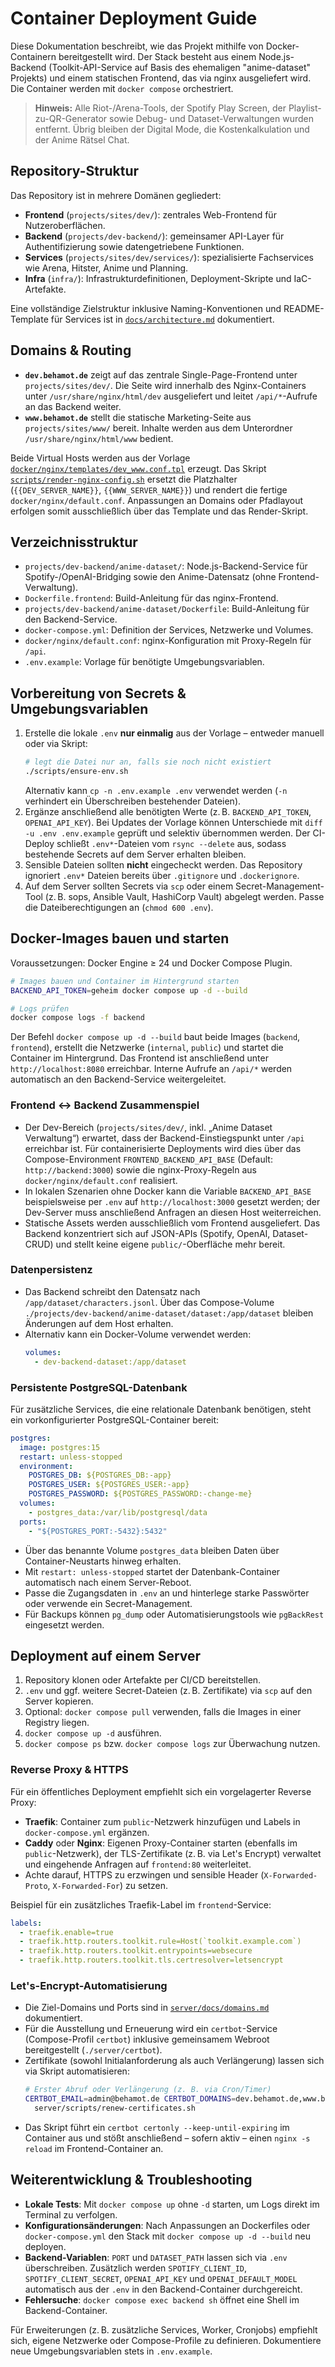 # Container Deployment Guide

Diese Dokumentation beschreibt, wie das Projekt mithilfe von Docker-Containern bereitgestellt wird. Der Stack besteht aus einem Node.js-Backend (Toolkit-API-Service auf Basis des ehemaligen "anime-dataset" Projekts) und einem statischen Frontend, das via nginx ausgeliefert wird. Die Container werden mit `docker compose` orchestriert.

> **Hinweis:** Alle Riot-/Arena-Tools, der Spotify Play Screen, der Playlist-zu-QR-Generator sowie Debug- und Dataset-Verwaltungen wurden entfernt. Übrig bleiben der Digital Mode, die Kostenkalkulation und der Anime Rätsel Chat.

## Repository-Struktur

Das Repository ist in mehrere Domänen gegliedert:

- **Frontend** (`projects/sites/dev/`): zentrales Web-Frontend für Nutzeroberflächen.
- **Backend** (`projects/dev-backend/`): gemeinsamer API-Layer für Authentifizierung sowie datengetriebene Funktionen.
- **Services** (`projects/sites/dev/services/`): spezialisierte Fachservices wie Arena, Hitster, Anime und Planning.
- **Infra** (`infra/`): Infrastrukturdefinitionen, Deployment-Skripte und IaC-Artefakte.

Eine vollständige Zielstruktur inklusive Naming-Konventionen und README-Template für Services ist in [`docs/architecture.md`](docs/architecture.md) dokumentiert.

## Domains & Routing

- **`dev.behamot.de`** zeigt auf das zentrale Single-Page-Frontend unter `projects/sites/dev/`. Die Seite wird innerhalb des Nginx-Containers unter `/usr/share/nginx/html/dev` ausgeliefert und leitet `/api/*`-Aufrufe an das Backend weiter.
- **`www.behamot.de`** stellt die statische Marketing-Seite aus `projects/sites/www/` bereit. Inhalte werden aus dem Unterordner `/usr/share/nginx/html/www` bedient.

Beide Virtual Hosts werden aus der Vorlage [`docker/nginx/templates/dev_www.conf.tpl`](docker/nginx/templates/dev_www.conf.tpl) erzeugt. Das Skript [`scripts/render-nginx-config.sh`](scripts/render-nginx-config.sh) ersetzt die Platzhalter (`{{DEV_SERVER_NAME}}`, `{{WWW_SERVER_NAME}}`) und rendert die fertige `docker/nginx/default.conf`. Anpassungen an Domains oder Pfadlayout erfolgen somit ausschließlich über das Template und das Render-Skript.

## Verzeichnisstruktur

- `projects/dev-backend/anime-dataset/`: Node.js-Backend-Service für Spotify-/OpenAI-Bridging sowie den Anime-Datensatz (ohne Frontend-Verwaltung).
- `Dockerfile.frontend`: Build-Anleitung für das nginx-Frontend.
- `projects/dev-backend/anime-dataset/Dockerfile`: Build-Anleitung für den Backend-Service.
- `docker-compose.yml`: Definition der Services, Netzwerke und Volumes.
- `docker/nginx/default.conf`: nginx-Konfiguration mit Proxy-Regeln für `/api`.
- `.env.example`: Vorlage für benötigte Umgebungsvariablen.

## Vorbereitung von Secrets & Umgebungsvariablen

1. Erstelle die lokale `.env` **nur einmalig** aus der Vorlage – entweder manuell oder via Skript:
   ```bash
   # legt die Datei nur an, falls sie noch nicht existiert
   ./scripts/ensure-env.sh
   ```
   Alternativ kann `cp -n .env.example .env` verwendet werden (`-n` verhindert ein Überschreiben bestehender Dateien).
2. Ergänze anschließend alle benötigten Werte (z. B. `BACKEND_API_TOKEN`, `OPENAI_API_KEY`). Bei Updates der Vorlage können Unterschiede mit `diff -u .env .env.example` geprüft und selektiv übernommen werden. Der CI-Deploy schließt `.env*`-Dateien vom `rsync --delete` aus, sodass bestehende Secrets auf dem Server erhalten bleiben.
3. Sensible Dateien sollten **nicht** eingecheckt werden. Das Repository ignoriert `.env*` Dateien bereits über `.gitignore` und `.dockerignore`.
4. Auf dem Server sollten Secrets via `scp` oder einem Secret-Management-Tool (z. B. sops, Ansible Vault, HashiCorp Vault) abgelegt werden. Passe die Dateiberechtigungen an (`chmod 600 .env`).

## Docker-Images bauen und starten

Voraussetzungen: Docker Engine ≥ 24 und Docker Compose Plugin.

```bash
# Images bauen und Container im Hintergrund starten
BACKEND_API_TOKEN=geheim docker compose up -d --build

# Logs prüfen
docker compose logs -f backend
```

Der Befehl `docker compose up -d --build` baut beide Images (`backend`, `frontend`), erstellt die Netzwerke (`internal`, `public`) und startet die Container im Hintergrund. Das Frontend ist anschließend unter `http://localhost:8080` erreichbar. Interne Aufrufe an `/api/*` werden automatisch an den Backend-Service weitergeleitet.

### Frontend ↔ Backend Zusammenspiel

- Der Dev-Bereich (`projects/sites/dev/`, inkl. „Anime Dataset Verwaltung“) erwartet, dass der Backend-Einstiegspunkt unter `/api` erreichbar ist. Für containerisierte Deployments wird dies über das Compose-Environment `FRONTEND_BACKEND_API_BASE` (Default: `http://backend:3000`) sowie die nginx-Proxy-Regeln aus `docker/nginx/default.conf` realisiert.
- In lokalen Szenarien ohne Docker kann die Variable `BACKEND_API_BASE` beispielsweise per `.env` auf `http://localhost:3000` gesetzt werden; der Dev-Server muss anschließend Anfragen an diesen Host weiterreichen.
- Statische Assets werden ausschließlich vom Frontend ausgeliefert. Das Backend konzentriert sich auf JSON-APIs (Spotify, OpenAI, Dataset-CRUD) und stellt keine eigene `public/`-Oberfläche mehr bereit.

### Datenpersistenz

- Das Backend schreibt den Datensatz nach `/app/dataset/characters.jsonl`. Über das Compose-Volume `./projects/dev-backend/anime-dataset/dataset:/app/dataset` bleiben Änderungen auf dem Host erhalten.
- Alternativ kann ein Docker-Volume verwendet werden:
  ```yaml
  volumes:
    - dev-backend-dataset:/app/dataset
  ```

### Persistente PostgreSQL-Datenbank

Für zusätzliche Services, die eine relationale Datenbank benötigen, steht ein vorkonfigurierter PostgreSQL-Container bereit:

```yaml
postgres:
  image: postgres:15
  restart: unless-stopped
  environment:
    POSTGRES_DB: ${POSTGRES_DB:-app}
    POSTGRES_USER: ${POSTGRES_USER:-app}
    POSTGRES_PASSWORD: ${POSTGRES_PASSWORD:-change-me}
  volumes:
    - postgres_data:/var/lib/postgresql/data
  ports:
    - "${POSTGRES_PORT:-5432}:5432"
```

- Über das benannte Volume `postgres_data` bleiben Daten über Container-Neustarts hinweg erhalten.
- Mit `restart: unless-stopped` startet der Datenbank-Container automatisch nach einem Server-Reboot.
- Passe die Zugangsdaten in `.env` an und hinterlege starke Passwörter oder verwende ein Secret-Management.
- Für Backups können `pg_dump` oder Automatisierungstools wie `pgBackRest` eingesetzt werden.

## Deployment auf einem Server

1. Repository klonen oder Artefakte per CI/CD bereitstellen.
2. `.env` und ggf. weitere Secret-Dateien (z. B. Zertifikate) via `scp` auf den Server kopieren.
3. Optional: `docker compose pull` verwenden, falls die Images in einer Registry liegen.
4. `docker compose up -d` ausführen.
5. `docker compose ps` bzw. `docker compose logs` zur Überwachung nutzen.

### Reverse Proxy & HTTPS

Für ein öffentliches Deployment empfiehlt sich ein vorgelagerter Reverse Proxy:

- **Traefik**: Container zum `public`-Netzwerk hinzufügen und Labels in `docker-compose.yml` ergänzen.
- **Caddy** oder **Nginx**: Eigenen Proxy-Container starten (ebenfalls im `public`-Netzwerk), der TLS-Zertifikate (z. B. via Let's Encrypt) verwaltet und eingehende Anfragen auf `frontend:80` weiterleitet.
- Achte darauf, HTTPS zu erzwingen und sensible Header (`X-Forwarded-Proto`, `X-Forwarded-For`) zu setzen.

Beispiel für ein zusätzliches Traefik-Label im `frontend`-Service:
```yaml
labels:
  - traefik.enable=true
  - traefik.http.routers.toolkit.rule=Host(`toolkit.example.com`)
  - traefik.http.routers.toolkit.entrypoints=websecure
  - traefik.http.routers.toolkit.tls.certresolver=letsencrypt
```

### Let's-Encrypt-Automatisierung

- Die Ziel-Domains und Ports sind in [`server/docs/domains.md`](server/docs/domains.md) dokumentiert.
- Für die Ausstellung und Erneuerung wird ein `certbot`-Service (Compose-Profil `certbot`) inklusive gemeinsamem Webroot bereitgestellt (`./server/certbot`).
- Zertifikate (sowohl Initialanforderung als auch Verlängerung) lassen sich via Skript automatisieren:
  ```bash
  # Erster Abruf oder Verlängerung (z. B. via Cron/Timer)
  CERTBOT_EMAIL=admin@behamot.de CERTBOT_DOMAINS=dev.behamot.de,www.behamot.de \
    server/scripts/renew-certificates.sh
  ```
- Das Skript führt ein `certbot certonly --keep-until-expiring` im Container aus und stößt anschließend – sofern aktiv – einen `nginx -s reload` im Frontend-Container an.

## Weiterentwicklung & Troubleshooting

- **Lokale Tests**: Mit `docker compose up` ohne `-d` starten, um Logs direkt im Terminal zu verfolgen.
- **Konfigurationsänderungen**: Nach Anpassungen an Dockerfiles oder `docker-compose.yml` den Stack mit `docker compose up -d --build` neu deployen.
- **Backend-Variablen**: `PORT` und `DATASET_PATH` lassen sich via `.env` überschreiben. Zusätzlich werden `SPOTIFY_CLIENT_ID`, `SPOTIFY_CLIENT_SECRET`, `OPENAI_API_KEY` und `OPENAI_DEFAULT_MODEL` automatisch aus der `.env` in den Backend-Container durchgereicht.
- **Fehlersuche**: `docker compose exec backend sh` öffnet eine Shell im Backend-Container.

Für Erweiterungen (z. B. zusätzliche Services, Worker, Cronjobs) empfiehlt sich, eigene Netzwerke oder Compose-Profile zu definieren. Dokumentiere neue Umgebungsvariablen stets in `.env.example`.
